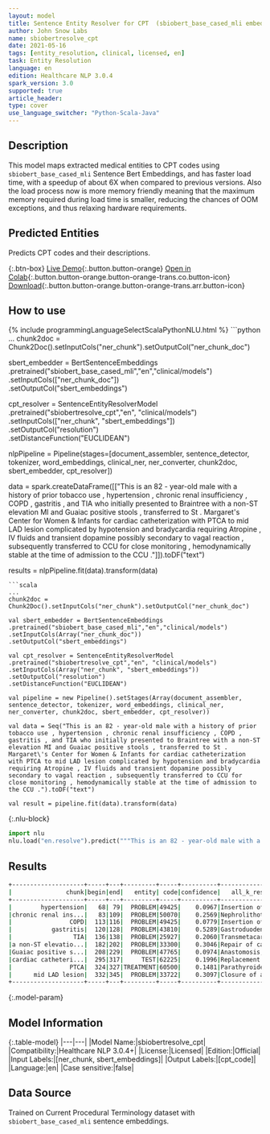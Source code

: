 ```yaml
---
layout: model
title: Sentence Entity Resolver for CPT  (sbiobert_base_cased_mli embeddings)
author: John Snow Labs
name: sbiobertresolve_cpt
date: 2021-05-16
tags: [entity_resolution, clinical, licensed, en]
task: Entity Resolution
language: en
edition: Healthcare NLP 3.0.4
spark_version: 3.0
supported: true
article_header:
type: cover
use_language_switcher: "Python-Scala-Java"
---
```


## Description

This model maps extracted medical entities to CPT codes using `sbiobert_base_cased_mli` Sentence Bert Embeddings, and has faster load time, with a speedup of about 6X when compared to previous versions. Also the load process now is more memory friendly meaning that the maximum memory required during load time is smaller, reducing the chances of OOM exceptions, and thus relaxing hardware requirements.

## Predicted Entities

Predicts CPT codes and their descriptions.

{:.btn-box}
[Live Demo](https://nlp.johnsnowlabs.com/demo){:.button.button-orange}
[Open in Colab](https://colab.research.google.com/github/JohnSnowLabs/spark-nlp-workshop/blob/master/tutorials/Certification_Trainings/Healthcare/3.Clinical_Entity_Resolvers.ipynb){:.button.button-orange.button-orange-trans.co.button-icon}
[Download](https://s3.amazonaws.com/auxdata.johnsnowlabs.com/clinical/models/sbiobertresolve_cpt_en_3.0.4_3.0_1621189492240.zip){:.button.button-orange.button-orange-trans.arr.button-icon}

## How to use



<div class="tabs-box" markdown="1">
{% include programmingLanguageSelectScalaPythonNLU.html %}
```python
...
chunk2doc = Chunk2Doc().setInputCols("ner_chunk").setOutputCol("ner_chunk_doc")

sbert_embedder = BertSentenceEmbeddings\
.pretrained("sbiobert_base_cased_mli","en","clinical/models")\
.setInputCols(["ner_chunk_doc"])\
.setOutputCol("sbert_embeddings")

cpt_resolver = SentenceEntityResolverModel\
.pretrained("sbiobertresolve_cpt","en", "clinical/models") \
.setInputCols(["ner_chunk", "sbert_embeddings"]) \
.setOutputCol("resolution")\
.setDistanceFunction("EUCLIDEAN")

nlpPipeline = Pipeline(stages=[document_assembler, sentence_detector, tokenizer, word_embeddings, clinical_ner, ner_converter, chunk2doc, sbert_embedder, cpt_resolver])

data = spark.createDataFrame([["This is an 82 - year-old male with a history of prior tobacco use , hypertension , chronic renal insufficiency , COPD , gastritis , and TIA who initially presented to Braintree with a non-ST elevation MI and Guaiac positive stools , transferred to St . Margaret\'s Center for Women & Infants for cardiac catheterization with PTCA to mid LAD lesion complicated by hypotension and bradycardia requiring Atropine , IV fluids and transient dopamine possibly secondary to vagal reaction , subsequently transferred to CCU for close monitoring , hemodynamically stable at the time of admission to the CCU ."]]).toDF("text")

results = nlpPipeline.fit(data).transform(data)
```
```scala
...
chunk2doc = Chunk2Doc().setInputCols("ner_chunk").setOutputCol("ner_chunk_doc")

val sbert_embedder = BertSentenceEmbeddings
.pretrained("sbiobert_base_cased_mli","en","clinical/models")
.setInputCols(Array("ner_chunk_doc"))
.setOutputCol("sbert_embeddings")

val cpt_resolver = SentenceEntityResolverModel
.pretrained("sbiobertresolve_cpt","en", "clinical/models")
.setInputCols(Array("ner_chunk", "sbert_embeddings"))
.setOutputCol("resolution")
.setDistanceFunction("EUCLIDEAN")

val pipeline = new Pipeline().setStages(Array(document_assembler, sentence_detector, tokenizer, word_embeddings, clinical_ner, ner_converter, chunk2doc, sbert_embedder, cpt_resolver))

val data = Seq("This is an 82 - year-old male with a history of prior tobacco use , hypertension , chronic renal insufficiency , COPD , gastritis , and TIA who initially presented to Braintree with a non-ST elevation MI and Guaiac positive stools , transferred to St . Margaret\'s Center for Women & Infants for cardiac catheterization with PTCA to mid LAD lesion complicated by hypotension and bradycardia requiring Atropine , IV fluids and transient dopamine possibly secondary to vagal reaction , subsequently transferred to CCU for close monitoring , hemodynamically stable at the time of admission to the CCU .").toDF("text")

val result = pipeline.fit(data).transform(data)
```


{:.nlu-block}
```python
import nlu
nlu.load("en.resolve").predict("""This is an 82 - year-old male with a history of prior tobacco use , hypertension , chronic renal insufficiency , COPD , gastritis , and TIA who initially presented to Braintree with a non-ST elevation MI and Guaiac positive stools , transferred to St . Margaret\'s Center for Women & Infants for cardiac catheterization with PTCA to mid LAD lesion complicated by hypotension and bradycardia requiring Atropine , IV fluids and transient dopamine possibly secondary to vagal reaction , subsequently transferred to CCU for close monitoring , hemodynamically stable at the time of admission to the CCU .""")
```

</div>

## Results

```bash
+--------------------+-----+---+---------+-----+----------+--------------------+--------------------+
|               chunk|begin|end|   entity| code|confidence|   all_k_resolutions|         all_k_codes|
+--------------------+-----+---+---------+-----+----------+--------------------+--------------------+
|        hypertension|   68| 79|  PROBLEM|49425|    0.0967|Insertion of peri...|49425:::36818:::3...|
|chronic renal ins...|   83|109|  PROBLEM|50070|    0.2569|Nephrolithotomy; ...|50070:::49425:::5...|
|                COPD|  113|116|  PROBLEM|49425|    0.0779|Insertion of peri...|49425:::31592:::4...|
|           gastritis|  120|128|  PROBLEM|43810|    0.5289|Gastroduodenostom...|43810:::43880:::4...|
|                 TIA|  136|138|  PROBLEM|25927|    0.2060|Transmetacarpal a...|25927:::25931:::6...|
|a non-ST elevatio...|  182|202|  PROBLEM|33300|    0.3046|Repair of cardiac...|33300:::33813:::3...|
|Guaiac positive s...|  208|229|  PROBLEM|47765|    0.0974|Anastomosis, of i...|47765:::49425:::1...|
|cardiac catheteri...|  295|317|     TEST|62225|    0.1996|Replacement or ir...|62225:::33722:::4...|
|                PTCA|  324|327|TREATMENT|60500|    0.1481|Parathyroidectomy...|60500:::43800:::2...|
|      mid LAD lesion|  332|345|  PROBLEM|33722|    0.3097|Closure of aortic...|33722:::33732:::3...|
+--------------------+-----+---+---------+-----+----------+--------------------+--------------------+
```

{:.model-param}
## Model Information

{:.table-model}
|---|---|
|Model Name:|sbiobertresolve_cpt|
|Compatibility:|Healthcare NLP 3.0.4+|
|License:|Licensed|
|Edition:|Official|
|Input Labels:|[ner_chunk, sbert_embeddings]|
|Output Labels:|[cpt_code]|
|Language:|en|
|Case sensitive:|false|

## Data Source

Trained on Current Procedural Terminology dataset with ``sbiobert_base_cased_mli`` sentence embeddings.
